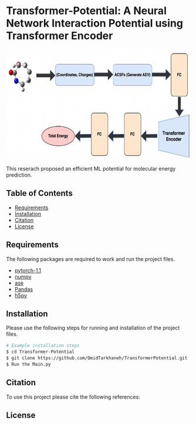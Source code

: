# Transformer-Potential: A Neural Network Interaction Potential using Transformer Encoder

<!-- Add an image in the header -->
<!-- ![Model Workflow](./New_Model.png) -->
<!-- ![Model Workflow](./New_Model.png)
 -->

<img src="./New_Model.png" alt="Model Workflow" width="800" height="300"/>

This reserach proposed an efficient ML potential for molecular energy prediction.

## Table of Contents

- [Requirements](#Requirements)
- [Installation](#installation)
- [Citation](#Citation)
- [License](#license)


## Requirements

The following packages are required to work and run the project files.

- [pytorch-1.1](#pytorch-1.1)
- [numpy](#numpy)
- [ase](#ase)
- [Pandas](#Pandas)
- [h5py](#h5py)


## Installation

Please use the following steps for running and installation of the project files.

```bash
# Example installation steps
$ cd Transformer-Potential
$ git clone https://github.com/OmidTarkhaneh/TransformerPotential.git
$ Run the Main.py
```

## Citation
To use this project please cite the following references:

## License

